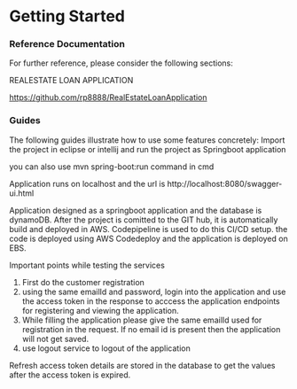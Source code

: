 # Getting Started

### Reference Documentation
For further reference, please consider the following sections:

REALESTATE LOAN APPLICATION

https://github.com/rp8888/RealEstateLoanApplication


### Guides
The following guides illustrate how to use some features concretely:
Import the project in eclipse or intellij
and run the project as Springboot application

you can also use mvn spring-boot:run command in cmd

Application runs on localhost and the url is http://localhost:8080/swagger-ui.html

Application designed as a springboot application and the database is dynamoDB.
After the project is comitted to the GIT hub, it is automatically build and deployed in AWS.
Codepipeline is used to do this CI/CD setup. the code is deployed using AWS Codedeploy and the application is deployed on EBS.

Important points while testing the services
1) First do the customer registration
2) using the same emailId and password, login into the application and use the access token in the response to acccess the application endpoints for registering and viewing the application.
3) While filling the application please give the same emailId used for registration in the request. If no email id is present then the application will not get saved.
4) use logout service to logout of the application

Refresh access token details are stored in the database to get the values after the access token is expired.

